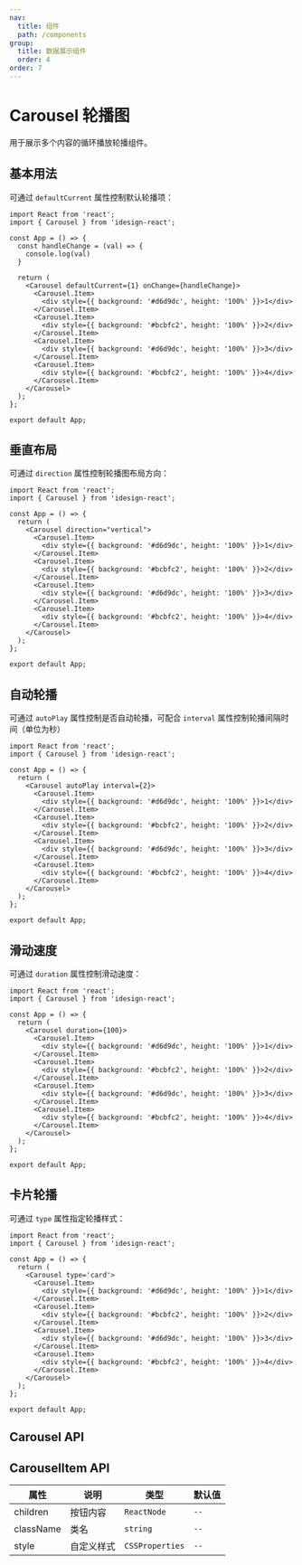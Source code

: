 ```yaml
---
nav:
  title: 组件
  path: /components
group:
  title: 数据展示组件
  order: 4
order: 7
---
```


# Carousel 轮播图

用于展示多个内容的循环播放轮播组件。

## 基本用法

可通过 `defaultCurrent` 属性控制默认轮播项：

```tsx
import React from 'react';
import { Carousel } from 'idesign-react';

const App = () => {
  const handleChange = (val) => {
    console.log(val)
  }

  return (
    <Carousel defaultCurrent={1} onChange={handleChange}>
      <Carousel.Item>
        <div style={{ background: '#d6d9dc', height: '100%' }}>1</div>
      </Carousel.Item>
      <Carousel.Item>
        <div style={{ background: '#bcbfc2', height: '100%' }}>2</div>
      </Carousel.Item>
      <Carousel.Item>
        <div style={{ background: '#d6d9dc', height: '100%' }}>3</div>
      </Carousel.Item>
      <Carousel.Item>
        <div style={{ background: '#bcbfc2', height: '100%' }}>4</div>
      </Carousel.Item>
    </Carousel>
  );
};

export default App;
```

## 垂直布局

可通过 `direction` 属性控制轮播图布局方向：

```tsx
import React from 'react';
import { Carousel } from 'idesign-react';

const App = () => {
  return (
    <Carousel direction="vertical">
      <Carousel.Item>
        <div style={{ background: '#d6d9dc', height: '100%' }}>1</div>
      </Carousel.Item>
      <Carousel.Item>
        <div style={{ background: '#bcbfc2', height: '100%' }}>2</div>
      </Carousel.Item>
      <Carousel.Item>
        <div style={{ background: '#d6d9dc', height: '100%' }}>3</div>
      </Carousel.Item>
      <Carousel.Item>
        <div style={{ background: '#bcbfc2', height: '100%' }}>4</div>
      </Carousel.Item>
    </Carousel>
  );
};

export default App;
```

## 自动轮播

可通过 `autoPlay` 属性控制是否自动轮播，可配合 `interval` 属性控制轮播间隔时间（单位为秒）

```tsx
import React from 'react';
import { Carousel } from 'idesign-react';

const App = () => {
  return (
    <Carousel autoPlay interval={2}>
      <Carousel.Item>
        <div style={{ background: '#d6d9dc', height: '100%' }}>1</div>
      </Carousel.Item>
      <Carousel.Item>
        <div style={{ background: '#bcbfc2', height: '100%' }}>2</div>
      </Carousel.Item>
      <Carousel.Item>
        <div style={{ background: '#d6d9dc', height: '100%' }}>3</div>
      </Carousel.Item>
      <Carousel.Item>
        <div style={{ background: '#bcbfc2', height: '100%' }}>4</div>
      </Carousel.Item>
    </Carousel>
  );
};

export default App;
```

## 滑动速度

可通过 `duration` 属性控制滑动速度：

```tsx
import React from 'react';
import { Carousel } from 'idesign-react';

const App = () => {
  return (
    <Carousel duration={100}>
      <Carousel.Item>
        <div style={{ background: '#d6d9dc', height: '100%' }}>1</div>
      </Carousel.Item>
      <Carousel.Item>
        <div style={{ background: '#bcbfc2', height: '100%' }}>2</div>
      </Carousel.Item>
      <Carousel.Item>
        <div style={{ background: '#d6d9dc', height: '100%' }}>3</div>
      </Carousel.Item>
      <Carousel.Item>
        <div style={{ background: '#bcbfc2', height: '100%' }}>4</div>
      </Carousel.Item>
    </Carousel>
  );
};

export default App;
```

## 卡片轮播

可通过 `type` 属性指定轮播样式：

```tsx
import React from 'react';
import { Carousel } from 'idesign-react';

const App = () => {
  return (
    <Carousel type='card'>
      <Carousel.Item>
        <div style={{ background: '#d6d9dc', height: '100%' }}>1</div>
      </Carousel.Item>
      <Carousel.Item>
        <div style={{ background: '#bcbfc2', height: '100%' }}>2</div>
      </Carousel.Item>
      <Carousel.Item>
        <div style={{ background: '#d6d9dc', height: '100%' }}>3</div>
      </Carousel.Item>
      <Carousel.Item>
        <div style={{ background: '#bcbfc2', height: '100%' }}>4</div>
      </Carousel.Item>
    </Carousel>
  );
};

export default App;
```

## Carousel API

<API hideTitle />

## CarouselItem API

| 属性      | 说明       | 类型            | 默认值 |
| --------- | ---------- | --------------- | ------ |
| children  | 按钮内容   | `ReactNode`     | `--`   |
| className | 类名       | `string`        | `--`   |
| style     | 自定义样式 | `CSSProperties` | `--`   |
